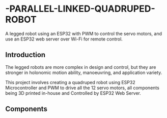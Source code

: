 # -PARALLEL-LINKED-QUADRUPED-ROBOT
A legged robot using an ESP32 with PWM to control the servo motors, and use an ESP32 web server over Wi-Fi for remote control.

## Introduction ##
The legged robots are more complex in design and control, but they are stronger in holonomic motion ability, manoeuvring, and application variety.

This project involves creating a quadruped robot using ESP32 Microcontroller and PWM to drive all the 12 servo motors, all components being 3D printed in-house and Controlled by ESP32 Web Server.

## Components 
